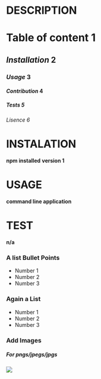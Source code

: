 # DESCRIPTION

# **Table of content** 1

## _Installation_ 2
### _Usage_ 3
#### _Contribution_ 4
##### _Tests_ 5
###### _Lisence_ 6

 # INSTALATION
 **npm installed**
 **version 1**

 # USAGE
 **command line application**

 # TEST
 **n/a**

### A list Bullet Points
* Number 1
* Number 2
* Number 3

### Again a List
- Number 1
- Number 2
- Number 3

### Add Images  

##### For pngs/jpegs/jpgs

<img src="![SoExcited~GIF](https://github.com/Reggy5001/editREADME/assets/150903197/56fda4d9-ded7-4642-9ccd-540173f1a167)
">
